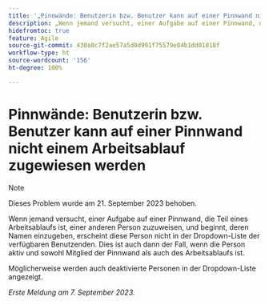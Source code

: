 ```yaml
---
title: '„Pinnwände: Benutzerin bzw. Benutzer kann auf einer Pinnwand nicht einem Arbeitsablauf zugewiesen werden“'
description: „Wenn jemand versucht, einer Aufgabe auf einer Pinnwand, die Teil eines Arbeitsablaufs ist, einer anderen Person zuzuweisen, und beginnt, deren Namen einzugeben, erscheint diese Person nicht in der Dropdown-Liste der verfügbaren Benutzenden. Dies ist auch dann der Fall, wenn die Person aktiv und sowohl Mitglied der Pinnwand als auch des Arbeitsablaufs ist.“
hidefromtoc: true
feature: Agile
source-git-commit: 430a8c7f2ae57a5d0d991f75579e84b1dd01818f
workflow-type: ht
source-wordcount: '156'
ht-degree: 100%

---
```



# Pinnwände: Benutzerin bzw. Benutzer kann auf einer Pinnwand nicht einem Arbeitsablauf zugewiesen werden

>[!NOTE]
>
>Dieses Problem wurde am 21. September 2023 behoben.

Wenn jemand versucht, einer Aufgabe auf einer Pinnwand, die Teil eines Arbeitsablaufs ist, einer anderen Person zuzuweisen, und beginnt, deren Namen einzugeben, erscheint diese Person nicht in der Dropdown-Liste der verfügbaren Benutzenden. Dies ist auch dann der Fall, wenn die Person aktiv und sowohl Mitglied der Pinnwand als auch des Arbeitsablaufs ist.

Möglicherweise werden auch deaktivierte Personen in der Dropdown-Liste angezeigt.

_Erste Meldung am 7. September 2023._
